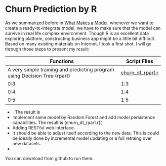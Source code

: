 # Churn Prediction by R
As we summarized before in [What Makes a Model](../what_makes_a_model.md), whenever we want to create a ready-to-integrate model, we have to make sure that the model can survive in real life complex environment. Though R is an excellent data exploring platform, constructing business app might be a little bit difficult. Based on many existing materials on Internet, I took a first shot. I will go through those steps to present my result:

|  Functions |  Script Files |
| -- | -- |
|  A very simple training and predicting program using Decision Tree (rpart) |  [churn_dt_rpart.r](https://github.com/qiyangduan/r_sample_programs/blob/master/churn/churn_dt_rpart.r) |
| 0:3 | 1:3 |
| 0:4 | 1:4 |
| 0:5 | 1:5 |

* . The result is 
* Implement same model by Random Forest and add model persistence capabilities. The result is (churn_dt_rpart.r](
* Adding RESTful web interface. 
* It should be able to adjust itself according to the new data. This is could be ideally done by incremental model updating or a full retraing over new datasets. 
* 

You can download from github to run them.

